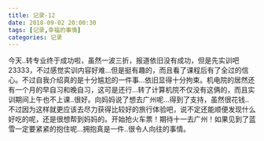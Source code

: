 ```yaml
---
title: 记录-12
date: 2018-09-02 20:00:30
tags: [记录,幸福的事情]
categories: 记录
---
```

今天..转专业终于成功啦，虽然一波三折，报道依旧没有成功，但是先实训吧23333，不过感觉实训内容好难...但是挺有趣的，而且看了课程后有了全过的信心。不过自我介绍真的是十分尴尬的一件事...依旧显得十分拘束。机电院的居然还有一个月的早自习和晚自习，这可是还行...转了计算机院不仅没有这俩的，而且实训期间上午也不上课..很好。向妈妈说了想去广州呢...得到了支持，虽然很花钱..不过因为这样就更应该去尽力获得比较好的旅行体验吧，说不定还能顺便发现什么好吃的呢，还是很想帮到妈妈的。开始抢火车票！期待十一去广州！如果见到了蓝雪一定要紧紧的抱住呢...拥抱真是一件..很令人向往的事情。
